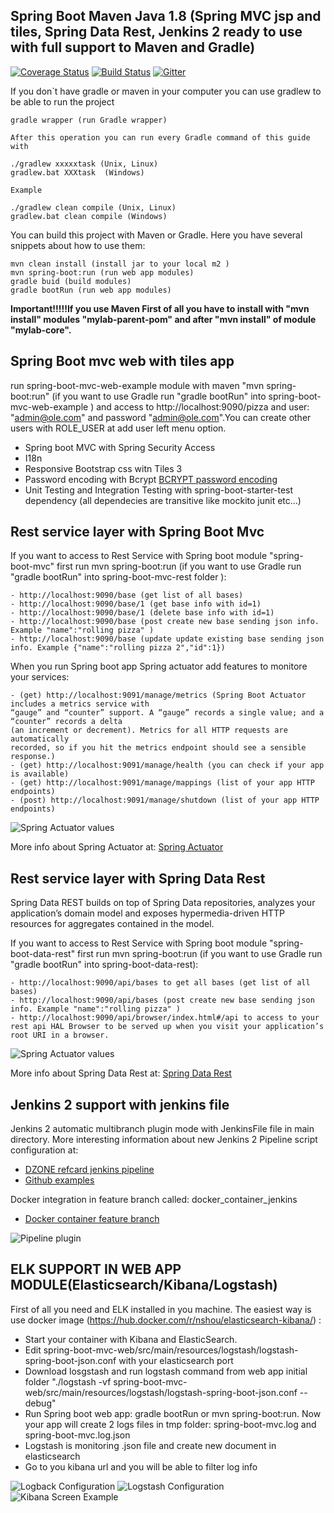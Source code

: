 ## Spring Boot Maven Java 1.8  (Spring MVC jsp and tiles, Spring Data Rest, Jenkins 2 ready to use with full support to Maven and Gradle)

[![Coverage Status](https://coveralls.io/repos/cristianprofile/spring-boot-mvc-complete-example/badge.svg)](https://coveralls.io/r/cristianprofile/spring-boot-mvc-complete-example)  [![Build Status](https://travis-ci.org/cristianprofile/spring-boot-mvc-complete-example.svg?branch=develop)](https://travis-ci.org/cristianprofile/spring-boot-mvc-complete-example)
[![Gitter](https://badges.gitter.im/Join%20Chat.svg)](https://gitter.im/cristianprofile/spring-boot-mvc-complete-example?utm_source=badge&utm_medium=badge&utm_campaign=pr-badge)

If you don`t have  gradle or maven in your computer you can use gradlew to be able to run the project

```
gradle wrapper (run Gradle wrapper)

After this operation you can run every Gradle command of this guide with 

./gradlew xxxxxtask (Unix, Linux)
gradlew.bat XXXtask  (Windows)

Example

./gradlew clean compile (Unix, Linux)
gradlew.bat clean compile (Windows)

```


You can build this project with Maven or Gradle. Here you have several snippets about how to use them: 

```
mvn clean install (install jar to your local m2 )
mvn spring-boot:run (run web app modules)
gradle buid (build modules)
gradle bootRun (run web app modules)
```


**Important!!!!!If you use Maven First of all you have to install with "mvn install" modules "mylab-parent-pom" and after "mvn install" of module "mylab-core".**


## Spring Boot mvc web with tiles app

run spring-boot-mvc-web-example module with maven  "mvn spring-boot:run" (if you want to use Gradle run "gradle bootRun" into spring-boot-mvc-web-example ) and access to http://localhost:9090/pizza
and user: "admin@ole.com" and password "admin@ole.com".You can create other users with ROLE_USER at add user left menu
option.

- Spring boot MVC with Spring Security Access
- I18n
- Responsive Bootstrap css witn Tiles 3
- Password encoding with Bcrypt  [BCRYPT password encoding](http://www.baeldung.com/spring-security-registration-password-encoding-bcrypt "BCRYPT password encoding") 
- Unit Testing and Integration Testing with spring-boot-starter-test dependency (all dependecies are transitive like mockito junit etc...)


## Rest service layer with Spring Boot Mvc

If you want to access to Rest Service with Spring boot module "spring-boot-mvc" first run mvn spring-boot:run (if you want to use Gradle run "gradle bootRun"
 into spring-boot-mvc-rest folder ):

```
- http://localhost:9090/base (get list of all bases)
- http://localhost:9090/base/1 (get base info with id=1)
- http://localhost:9090/base/1 (delete base info with id=1)
- http://localhost:9090/base (post create new base sending json info. Example "name":"rolling pizza" )
- http://localhost:9090/base (update update existing base sending json info. Example {"name":"rolling pizza 2","id":1})
```

When you run Spring boot app Spring actuator add features to monitore your services:

```
- (get) http://localhost:9091/manage/metrics (Spring Boot Actuator includes a metrics service with 
“gauge” and “counter” support. A “gauge” records a single value; and a “counter” records a delta 
(an increment or decrement). Metrics for all HTTP requests are automatically 
recorded, so if you hit the metrics endpoint should see a sensible response.)
- (get) http://localhost:9091/manage/health (you can check if your app is available)
- (get) http://localhost:9091/manage/mappings (list of your app HTTP endpoints)
- (post) http://localhost:9091/manage/shutdown (list of your app HTTP endpoints)
```

![Spring Actuator values](/images/Spring_Actuator_EndPoints.png?raw=true "Spring Actuator values")


More info about Spring Actuator at: [Spring Actuator](https://github.com/spring-projects/spring-boot/tree/master/spring-boot-actuator "Spring Actuator")


##  Rest service layer with Spring Data Rest

Spring Data REST builds on top of Spring Data repositories, analyzes your application’s domain model and exposes hypermedia-driven HTTP resources for aggregates contained in the model.

If you want to access to Rest Service with Spring boot module "spring-boot-data-rest" first run mvn spring-boot:run (if you want to use Gradle run "gradle bootRun"
 into spring-boot-data-rest):

```
- http://localhost:9090/api/bases to get all bases (get list of all bases)
- http://localhost:9090/api/bases (post create new base sending json info. Example "name":"rolling pizza" )
- http://localhost:9090/api/browser/index.html#/api to access to your rest api HAL Browser to be served up when you visit your application’s root URI in a browser. 
```

![Spring Actuator values](/images/SpringDataRestHalBrowser.png?raw=true "Spring Actuator values")


More info about Spring Data Rest at: [Spring Data Rest](http://projects.spring.io/spring-data-rest/ "Spring Data Rest") 

## Jenkins 2 support with jenkins file

Jenkins 2 automatic multibranch plugin mode with JenkinsFile file in main directory. More interesting information about new Jenkins 2 Pipeline script configuration at:

-  [DZONE refcard jenkins pipeline](https://dzone.com/refcardz/continuous-delivery-with-jenkins-workflow "DZONE refcard jenkins pipeline")
-  [Github examples](https://github.com/jenkinsci/pipeline-examples "Github examples")  

Docker integration in feature  branch called: docker_container_jenkins

-  [Docker container feature branch](https://github.com/cristianprofile/spring-boot-mvc-complete-example/blob/feature/docker_container_jenkins/Jenkinsfile "Run IC in a Docker container")  

![Pipeline plugin](/images/git-flow.png?raw=true "Pipeline plugin")


## ELK SUPPORT IN WEB APP MODULE(Elasticsearch/Kibana/Logstash)

First of all you need and ELK installed in you machine. The easiest way is use docker image (https://hub.docker.com/r/nshou/elasticsearch-kibana/) :

-  Start your container with Kibana and ElasticSearch.
-  Edit spring-boot-mvc-web/src/main/resources/logstash/logstash-spring-boot-json.conf with your elasticsearch port
-  Download losgstash and run logstash command from web app initial folder "./logstash -vf spring-boot-mvc-web/src/main/resources/logstash/logstash-spring-boot-json.conf --debug"
-  Run Spring boot web app: gradle bootRun or mvn spring-boot:run. Now your app will create 2 logs files in tmp folder:  spring-boot-mvc.log and spring-boot-mvc.log.json
-  Logstash is monitoring .json file and create new document in elasticsearch
-  Go to you kibana url and you will be able to filter log info

![Logback Configuration](/images/logback-configuration.png?raw=true "Logback Configuration")
![Logstash Configuration](/images/logstash-configuration.png?raw=true "Logstash Configuration")
![Kibana Screen Example](/images/kibana-info.png?raw=true "Logback Configuration")









